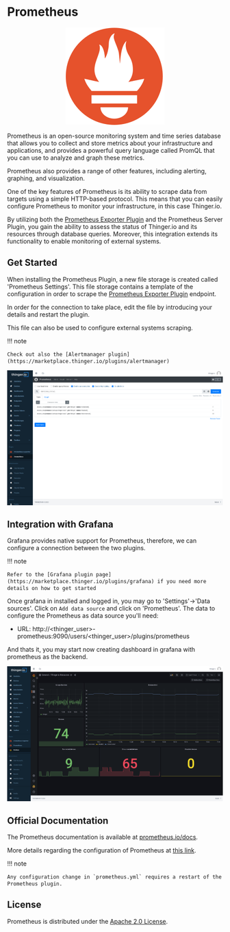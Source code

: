 
# Prometheus

<p align="center">
  <img src="/plugins/prometheus/assets/prometheus-logo.svg" onerror="this.src='https://marketplace.thinger.io/plugins/prometheus/assets/prometheus-logo.svg';this.onerror='';" alt="Prometheus logo">
</p>

Prometheus is an open-source monitoring system and time series database that allows you to collect and store metrics about your infrastructure and applications, and provides a powerful query language called PromQL that you can use to analyze and graph these metrics.

Prometheus also provides a range of other features, including alerting, graphing, and visualization.

One of the key features of Prometheus is its ability to scrape data from targets using a simple HTTP-based protocol. This means that you can easily configure Prometheus to monitor your infrastructure, in this case Thinger.io.

By utilizing both the [Prometheus Exporter Plugin](https://marketplace.thinger.io/plugins/prometheus_exporter/) and the Prometheus Server Plugin, you gain the ability to assess the status of Thinger.io and its resources through database queries. Moreover, this integration extends its functionality to enable monitoring of external systems.

## Get Started

When installing the Prometheus Plugin, a new file storage is created called 'Prometheus Settings'. This file storage contains a template of the configuration in order to scrape the [Prometheus Exporter Plugin](https://marketplace.thinger.io/plugins/prometheus-exporter) endpoint.

In order for the connection to take place, edit the file by introducing your details and restart the plugin.

This file can also be used to configure external systems scraping.

!!! note

    Check out also the [Alertmanager plugin](https://marketplace.thinger.io/plugins/alertmanager)

<p align="center">
  <img src="/plugins/prometheus/assets/query.png" onerror="this.src='https://marketplace.thinger.io/plugins/prometheus/assets/query.png';this.onerror='';" alt="Prometheus integration showing a query over devices_total in Thinger.io">
</p>

## Integration with Grafana

Grafana provides native support for Prometheus, therefore, we can configure a connection between the two plugins.

!!! note

    Refer to the [Grafana plugin page](https://marketplace.thinger.io/plugins/grafana) if you need more details on how to get started

Once grafana in installed and logged in, you may go to 'Settings'->'Data sources'. Click on `Add data source` and click on 'Prometheus'.
The data to configure the Prometheus as data source you'll need:
- URL: http://<thinger\_user>-prometheus:9090/users/<thinger\_user>/plugins/prometheus

And thats it, you may start now creating dashboard in grafana with prometheus as the backend.

<p align="center">
  <img src="/plugins/prometheus/assets/grafana-dashboard.png" onerror="this.src='https://marketplace.thinger.io/plugins/prometheus/assets/grafana-dashboard.png';this.onerror='';" alt="Prometheus integration showing a devices_total dashboard in Grafana">
</p>

## Official Documentation

The Prometheus documentation is available at [prometheus.io/docs](https://prometheus.io/docs/introduction/overview/).

More details regarding the configuration of Prometheus at [this link](https://prometheus.io/docs/prometheus/latest/configuration/configuration/).

!!! note

    Any configuration change in `prometheus.yml` requires a restart of the Prometheus plugin.

## License

Prometheus is distributed under the [Apache 2.0 License](https://prometheus.io/docs/introduction/faq/#what-license-is-prometheus-released-under).
